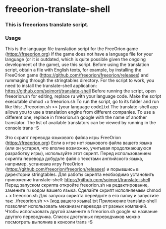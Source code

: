 # freeorion-translate-shell
### This is freeorions translate script.

### Usage
This is the language file translation script for the FreeOrion game (https://freeorion.org)
If the game does not have a language file for your language (or it is outdated, which is quite possible given the ongoing development of the game), use this script.
Before using the translation script, obtain a file with English texts, for example, by installing the FreeOrion game (https://github.com/freeorion/freeorion/releases) and rummaging through the stringtables directory.
For the script to work, you need to install the translate-shell application: https://github.com/soimort/translate-shell
Before running the script, open freeorion.sh for editing, replace ru with your language code.
Make the script executable
chmod +x freeorion.sh
To run the script, go to its folder and run like this:
./freeorion.sh >> [your language code].txt
The translate-shell app allows you to use a translation engine from different companies. To use a different one, replace in frreorion.sh google with the name of another translator. The list of available translators can be viewed by running in the console
trans -S



Это скрипт перевода языкового файла игры FreeOrion (https://freeorion.org)
Если в игре нет языкового файла вашего языка (или он устарел, что вполне возможно, учитывая продолжающуюся разработку игры), используйте этот скрипт.
Перед использованием скрипта перевода добудьте файл с текстами английского языка, например, установив игру FreeOrion (https://github.com/freeorion/freeorion/releases) и порывшись в директории stringtables.
Для работы скрипта необходимо установить приложение translate-shell: https://github.com/soimort/translate-shell 
Перед запуском скрипта откройте freeorion.sh на редактирование, замените ru кодом вашего языка. 
Сделайте скрипт исполняемым 
chmod + х freeorion.sh
Для запуска скрипта перейдите в его папку и запустите так:
./freeorion.sh >> [код вашего языка].txt
Приложение translate-shell позволяет использовать механизм перевода от разных компаний. Чтобы использовать другой замените в frreorion.sh google на название другого переводчика. Список доступных переводчиков можно посмотреть выполнив в консоли 
trans -S 
